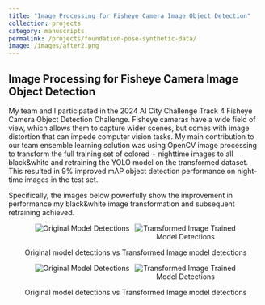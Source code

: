```yaml
---
title: "Image Processing for Fisheye Camera Image Object Detection"
collection: projects
category: manuscripts
permalink: /projects/foundation-pose-synthetic-data/
image: /images/after2.png
---
```



<h2>Image Processing for Fisheye Camera Image Object Detection</h2>

<p>
  My team and I participated in the 2024 AI City Challenge Track 4 Fisheye Camera Object Detection Challenge. Fisheye cameras have a wide field of view, which allows them to capture wider scenes, but comes with image distortion that can impede computer vision tasks. My main contribution to our team ensemble learning solution was using OpenCV image processing to transform the full training set of colored + nighttime images to all black&white and retraining the YOLO model on the transformed dataset. This resulted in 9% improved mAP object detection performance on night-time images in the test set.
</p>

<p>
  Specifically, the images below powerfully show the improvement in performance my black&white image transformation and subsequent retraining achieved.
</p>


  <div style="text-align: center;">
    <div style="display: flex; justify-content: center; gap: 10px;">
      <img src="/images/before1.jpg" alt="Original Model Detections" style="max-width: 40%; height: auto;">
      <img src="/images/after1.jpg" alt="Transformed Image Trained Model Detections" style="max-width: 40%; height: auto;">
    </div>
    <p>Original model detections vs Transformed Image model detections</p>
  </div>
  
  
  <div style="text-align: center;">
    <div style="display: flex; justify-content: center; gap: 10px;">
      <img src="/images/before2.png" alt="Original Model Detections" style="max-width: 40%; height: auto;">
      <img src="/images/after2.png" alt="Transformed Image Trained Model Detections" style="max-width: 40%; height: auto;">
    </div>
    <p>Original model detections vs Transformed Image model detections</p>
  </div>